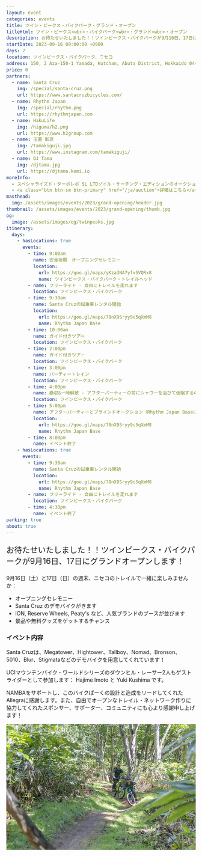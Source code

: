 ```yaml
---
layout: event
categories: events
title: ツイン・ピークス・バイクパーク・グランド・オープン
titleHtml: ツイン・ピークス<wbr>・バイクパーク<wbr>・グランド<wbr>・オープン
description: お待たせいたしました！！ツインピークス・バイクパークが9月16日、17日にグランドオープンします！9月16日（土）と17日（日）の週末、ニセコのトレイルで一緒に楽しみませんか
startDate: 2023-09-16 09:00:00 +0900
days: 2
location: ツインピークス・バイクパーク、ニセコ
address: 150, 2 Aza-150-1 Yamada, Kutchan, Abuta District, Hokkaido 044-0081
price: 0
partners:
  - name: Santa Cruz
    img: /special/santa-cruz.png
    url: https://www.santacruzbicycles.com/
  - name: Rhythm Japan
    img: /special/rhythm.png
    url: https://rhythmjapan.com
  - name: HakuLife
    img: /higuma/h2.png
    url: https://www.h2group.com
  - name: 玉置 彰彦
    img: /tamakiguji.jpg
    url: https://www.instagram.com/tamakiguji/
  - name: DJ Tama
    img: /djtama.jpg
    url: https://djtama.komi.io
moreInfo:
  - スペシャライズド・ターボレボ SL LTDソイル・サーチング・エディションのオークションも行います！
  - <a class="btn btn-sm btn-primary" href="/ja/auction">詳細はこちら</a>
masthead:
  img: /assets/images/events/2023/grand-opening/header.jpg
thumbnail: /assets/images/events/2023/grand-opening/thumb.jpg
og:
  image: /assets/images/og/twinpeaks.jpg
itinerary:
  days:
    - hasLocations: true
      events:
        - time: 9:00am
          name: 安全祈願　オープニングセレモニー
          location:
            url: https://goo.gl/maps/yKza3NA7yfx5VQRx8
            name: ツインピークス・バイクパーク・トレイルヘッド
        - name: フリーライド - 自由にトレイルを走れます
          location: ツインピークス・バイクパーク
        - time: 9:30am
          name: Santa Cruzの試乗車レンタル開始
          location:
            url: https://goo.gl/maps/78nX9Sryy9c5qXmM8
            name: Rhythm Japan Base
        - time: 10:00am
          name: ガイド付きツアー
          location: ツインピークス・バイクパーク
        - time: 2:00pm
          name: ガイド付きツアー
          location: ツインピークス・バイクパーク
        - time: 3:00pm
          name: パーティートレイン
          location: ツインピークス・バイクパーク
        - time: 4:00pm
          name: 撤収&一時解散 - アフターパーティーの前にシャワーを浴びて仮眠するのに良い時間です！
          location: ツインピークス・バイクパーク
        - time: 5:00pm
          name: アフターパーティーとブラインドオークション（Rhythm Japan Baseにて） - Rhythm Baseにてビールと軽食をお楽しみください！ゲストDJ;DJ Tama！スペシャライズド・ターボレボ SL LTDソイル・サーチング・エディションのオークションも行います！
          location:
            url: https://goo.gl/maps/78nX9Sryy9c5qXmM8
            name: Rhythm Japan Base
        - time: 8:00pm
          name: イベント終了
    - hasLocations: true
      events:
        - time: 9:30am
          name: Santa Cruzの試乗車レンタル開始
          location:
            url: https://goo.gl/maps/78nX9Sryy9c5qXmM8
            name: Rhythm Japan Base
        - name: フリーライド - 自由にトレイルを走れます
          location: ツインピークス・バイクパーク
        - time: 4:30pm
          name: イベント終了
parking: true
about: true
---
```

<p style="font-size:150%;">お待たせいたしました！！ツインピークス・バイクパークが9月16日、17日にグランドオープンします！</p>

<p>9月16日（土）と17日（日）の週末、ニセコのトレイルで一緒に楽しみませんか：</p>
<p>
  <ul>
    <li>オープニングセレモニー</li>
    <li>Santa Cruz のデモバイクがきます</li>
    <li>ION, Reserve Wheels, Peaty's など、人気ブランドのブースが並びます</li>
    <li>景品や無料グッズをゲットするチャンス</li>
  </ul>
</p>

<h3>イベント内容</h3>

<p>Santa Cruzは、Megatower、Hightower、Tallboy、Nomad、Bronson、5010、Blur、Stigmataなどのデモバイクを用意してくれています！</p>

<p>UCIマウンテンバイク・ワールドシリーズのダウンヒル・レーサー2人もゲストライダーとして参加します： Hajime Imoto と Yuki Kushima です。</p>

<p>NAMBAをサポートし、このバイクぱーくの設計と造成をリードしてくれたAllegraに感謝します。また、自由でオープンなトレイル・ネットワーク作りに協力してくれたスポンサー、サポーター、コミュニティにも心より感謝申し上げます！</p>

<p><img src="/assets/images/events/2023/grand-opening/riders.jpg" alt="" /></p>

